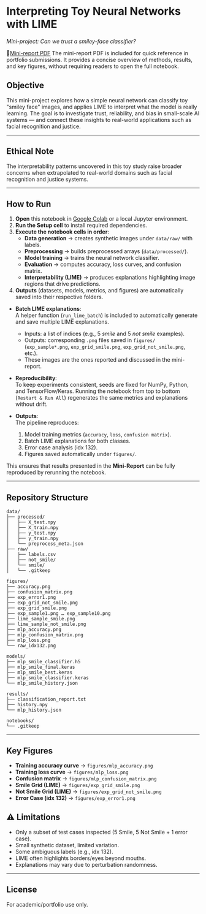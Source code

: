 # Interpreting Toy Neural Networks with LIME
*Mini-project: Can we trust a smiley-face classifier?*

📄[Mini-report PDF](Mini-Report_LIME_Based_Analysis_of_Smile_vs._Not_Smile)
The mini-report PDF is included for quick reference in portfolio submissions. It provides a concise overview of methods, results, and key figures, without requiring readers to open the full notebook.

## Objective
This mini-project explores how a simple neural network can classify toy "smiley face" images, and applies LIME to interpret what the model is really learning.
The goal is to investigate trust, reliability, and bias in small-scale AI systems — and connect these insights to real-world applications such as facial recognition and justice.
___

## Ethical Note

The interpretability patterns uncovered in this toy study raise broader concerns when extrapolated to real-world domains such as facial recognition and justice systems. 

___

## How to Run

1. **Open** this notebook in [Google Colab](https://colab.research.google.com/) or a local Jupyter environment.  
2. **Run the Setup cell** to install required dependencies.  
3. **Execute the notebook cells in order**:
   - **Data generation** → creates synthetic images under `data/raw/` with labels.  
   - **Preprocessing** → builds preprocessed arrays (`data/processed/`).  
   - **Model training** → trains the neural network classifier.  
   - **Evaluation** → computes accuracy, loss curves, and confusion matrix.  
   - **Interpretability (LIME)** → produces explanations highlighting image regions that drive predictions.  
4. **Outputs** (datasets, models, metrics, and figures) are automatically saved into their respective folders.

- **Batch LIME explanations**:  
  A helper function (`run_lime_batch`) is included to automatically generate and save multiple LIME explanations.  
  - Inputs: a list of indices (e.g., 5 *smile* and 5 *not smile* examples).  
  - Outputs: corresponding `.png` files saved in `figures/` (`exp_sample*.png`, `exp_grid_smile.png`, `exp_grid_not_smile.png`, etc.).  
  - These images are the ones reported and discussed in the mini-report.

- **Reproducibility**:  
  To keep experiments consistent, seeds are fixed for NumPy, Python, and TensorFlow/Keras. Running the notebook from top to bottom (`Restart & Run All`) regenerates the same metrics and explanations without drift.

- **Outputs**:  
  The pipeline reproduces:  
  1. Model training metrics (`accuracy`, `loss`, `confusion matrix`).  
  2. Batch LIME explanations for both classes.  
  3. Error case analysis (idx 132).  
  4. Figures saved automatically under `figures/`.  

This ensures that results presented in the **Mini-Report** can be fully reproduced by rerunning the notebook.
___

## Repository Structure

```text
data/
├── processed/
│   ├── X_test.npy
│   ├── X_train.npy
│   ├── y_test.npy
│   ├── y_train.npy
│   └── preprocess_meta.json
├── raw/
│   ├── labels.csv
│   ├── not_smile/
│   └── smile/
│   └── .gitkeep

figures/
├── accuracy.png
├── confusion_matrix.png
├── exp_error1.png
├── exp_grid_not_smile.png
├── exp_grid_smile.png
├── exp_sample1.png … exp_sample10.png
├── lime_sample_smile.png
├── lime_sample_not_smile.png
├── mlp_accuracy.png
├── mlp_confusion_matrix.png
├── mlp_loss.png
└── raw_idx132.png

models/
├── mlp_smile_classifier.h5
├── mlp_smile_final.keras
├── mlp_smile_best.keras
├── mlp_smile_classifier.keras
└── mlp_smile_history.json

results/
├── classification_report.txt
├── history.npy
└── mlp_history.json

notebooks/
└── .gitkeep

```
___

## Key Figures  

- **Training accuracy curve** → `figures/mlp_accuracy.png`  
- **Training loss curve** → `figures/mlp_loss.png`  
- **Confusion matrix** → `figures/mlp_confusion_matrix.png`  
- **Smile Grid (LIME)** → `figures/exp_grid_smile.png`  
- **Not Smile Grid (LIME)** → `figures/exp_grid_not_smile.png`  
- **Error Case (idx 132)** → `figures/exp_error1.png`  


## ⚠️ Limitations

- Only a subset of test cases inspected (5 Smile, 5 Not Smile + 1 error case). 
- Small synthetic dataset, limited variation. 
- Some ambiguous labels (e.g., idx 132).
- LIME often highlights borders/eyes beyond mouths.
- Explanations may vary due to perturbation randomness.
___

## License
For academic/portfolio use only.
